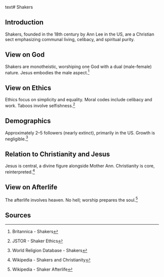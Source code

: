 text# Shakers
## Introduction
Shakers, founded in the 18th century by Ann Lee in the US, are a Christian sect emphasizing communal living, celibacy, and spiritual purity.
## View on God
Shakers are monotheistic, worshiping one God with a dual (male-female) nature. Jesus embodies the male aspect.[^6]
## View on Ethics
Ethics focus on simplicity and equality. Moral codes include celibacy and work. Taboos involve selfishness.[^7]
## Demographics
Approximately 2–5 followers (nearly extinct), primarily in the US. Growth is negligible.[^8]
## Relation to Christianity and Jesus
Jesus is central, a divine figure alongside Mother Ann. Christianity is core, reinterpreted.[^9]
## View on Afterlife
The afterlife involves heaven. No hell; worship prepares the soul.[^10]
## Sources
[^6]: Britannica - Shakers[](https://www.britannica.com/topic/Shakers)
[^7]: JSTOR - Shaker Ethics[](https://www.jstor.org/stable/3260926)
[^8]: World Religion Database - Shakers[](https://www.worldreligiondatabase.org)
[^9]: Wikipedia - Shakers and Christianity[](https://en.wikipedia.org/wiki/Shakers#Christianity)
[^10]: Wikipedia - Shaker Afterlife[](https://en.wikipedia.org/wiki/Shakers#Afterlife)
